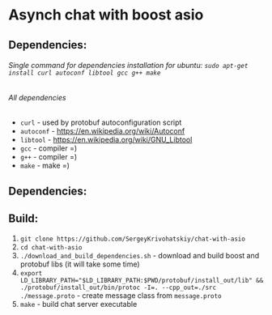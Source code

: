 Asynch chat with boost asio
===========================

## Dependencies:
###### Single command for dependencies installation for ubuntu: `sudo apt-get install curl autoconf libtool gcc g++ make`
###### All dependencies
- `curl` - used by protobuf autoconfiguration script
- `autoconf` - https://en.wikipedia.org/wiki/Autoconf
- `libtool` - https://en.wikipedia.org/wiki/GNU_Libtool
- `gcc` - compiler =)
- `g++` - compiler =)
- `make` - make =)

## Dependencies:

## Build:
1. `git clone https://github.com/SergeyKrivohatskiy/chat-with-asio`
2. `cd chat-with-asio`
3. `./download_and_build_dependencies.sh` - download and build boost and protobuf libs (it will take some time)
4. `export LD_LIBRARY_PATH="$LD_LIBRARY_PATH:$PWD/protobuf/install_out/lib" && ./protobuf/install_out/bin/protoc -I=. --cpp_out=./src ./message.proto` - create message class from `message.proto`
5. `make` - build chat server executable


